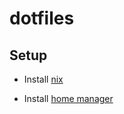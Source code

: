 # dotfiles

## Setup

* Install [nix](https://github.com/DeterminateSystems/nix-installer)

* Install [home manager](https://nix-community.github.io/home-manager/index.xhtml#sec-install-standalone)
